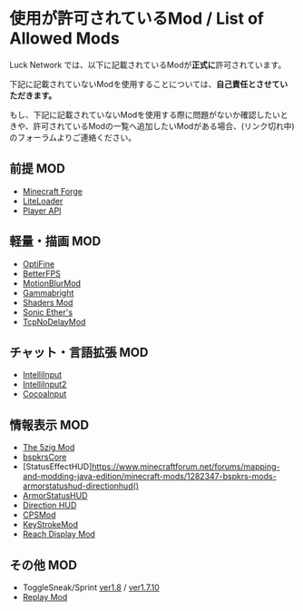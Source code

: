 # 使用が許可されているMod / List of Allowed Mods
Luck Network では、以下に記載されているModが**正式に**許可されています。

下記に記載されていないModを使用することについては、**自己責任とさせていただきます。**

もし、下記に記載されていないModを使用する際に問題がないか確認したいときや、許可されているModの一覧へ追加したいModがある場合、(リンク切れ中)のフォーラムよりご連絡ください。


## 前提 MOD
  * [Minecraft Forge](https://files.minecraftforge.net/)
  * [LiteLoader](https://www.minecraftforum.net/forums/mapping-and-modding-java-edition/minecraft-mods/1290155-liteloader)
  * [Player API](https://www.minecraftforum.net/forums/mapping-and-modding-java-edition/minecraft-mods/1277996-player-api)


## 軽量・描画 MOD
  * [OptiFine](https://optifine.net/downloads)
  * [BetterFPS](https://minecraft.curseforge.com/projects/betterfps)
  * [MotionBlurMod](https://youtu.be/8NFjvgxb9fw)
  * [Gammabright](https://www.minecraftforum.net/forums/mapping-and-modding-java-edition/minecraft-mods/1282892-gammabright-advanced-brightness-fullbright-mod-200)
  * [Shaders Mod](https://shadersmod.net/downloads/)
  * [Sonic Ether's](http://www.sonicether.com/seus/)
  * [TcpNoDelayMod](https://github.com/prplz/TcpNoDelayMod/releases/download/2.0/TcpNoDelayMod-2.0.zip)


## チャット・言語拡張 MOD
  * [IntelliInput](http://mcc.mcsv.jp/IntelliInput/Download)
  * [IntelliInput2](http://forum.minecraftuser.jp/viewtopic.php?f=13&t=17148)
  * [CocoaInput](http://forum.minecraftuser.jp/viewtopic.php?t=24394)


## 情報表示 MOD
  * [The 5zig Mod](https://5zig.net/downloads)
  * [bspkrsCore](https://www.minecraftforum.net/forums/mapping-and-modding-java-edition/minecraft-mods/1282347-bspkrs-mods-armorstatushud-directionhud)
  * [StatusEffectHUD]https://www.minecraftforum.net/forums/mapping-and-modding-java-edition/minecraft-mods/1282347-bspkrs-mods-armorstatushud-directionhud()
  * [ArmorStatusHUD](https://www.minecraftforum.net/forums/mapping-and-modding-java-edition/minecraft-mods/1282347-bspkrs-mods-armorstatushud-directionhud)
  * [Direction HUD](https://www.minecraftforum.net/forums/mapping-and-modding-java-edition/minecraft-mods/1282347-bspkrs-mods-armorstatushud-directionhud)
  * [CPSMod](http://www.mediafire.com/file/se6mrur6gpo40m6/CPSMod+1.1.jar)
  * [KeyStrokeMod](http://www.mediafire.com/file/0ox5p7x4j4df751/KeystrokesMod+v2.jar)
  * [Reach Display Mod](https://youtu.be/myQKoGnCjxY)

## その他 MOD
  * ToggleSneak/Sprint  [ver1.8](https://www.reddit.com/r/hcfactions/comments/2utdu4/) / [ver1.7.10 ](https://www.reddit.com/r/hcfactions/comments/2os1t1/)
  * [Replay Mod](https://www.replaymod.com/download/)




